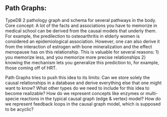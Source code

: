 ## Path Graphs:
TypeDB 2 pathology graph and schema for several pathways in the body. <br/>
Core concept: A lot of the facts and associations you have to memorize in medical school can be derived from the causal models that underly them. For example, the predilection to osteoarthritis in elderly women is considered an epidemiological association. However, one can also derive it from the interaction of estrogen with bone mineralization and the effect menopause has on this relationship. This is valuable for several reasons: 1) you memorize less, and you memorize more precise relationships 2) knowing the mechanism lets you generalize this prediction to, for example, those coming off of HRT.

Path Graphs tries to push this idea to its limits: Can we store solely the causal relationships in a database and derive everything else that one might want to know? What other types do we need to include for this idea to become realizable? How do we represent concepts like enzymes or multi-specie reactions in the typical causal graph (edge & vertex) model? How do we represent feedback loops in the causal graph model, which is supposed to be acyclic?
